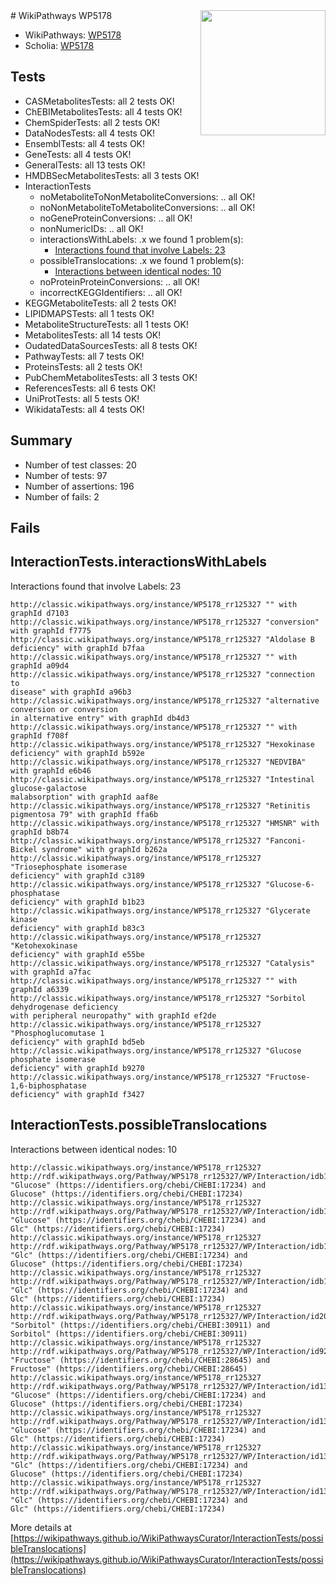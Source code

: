 <img style="float: right; width: 200px" src="https://upload.wikimedia.org/wikipedia/commons/thumb/8/83/Wplogo_with_text_500.png/640px-Wplogo_with_text_500.png" />
# WikiPathways WP5178

* WikiPathways: [WP5178](https://wikipathways.org/pathways/WP5178)
* Scholia: [WP5178](https://scholia.toolforge.org/wikipathways/WP5178)
## Tests
* CASMetabolitesTests: all 2 tests OK!
* ChEBIMetabolitesTests: all 4 tests OK!
* ChemSpiderTests: all 2 tests OK!
* DataNodesTests: all 4 tests OK!
* EnsemblTests: all 4 tests OK!
* GeneTests: all 4 tests OK!
* GeneralTests: all 13 tests OK!
* HMDBSecMetabolitesTests: all 3 tests OK!
* InteractionTests
    * noMetaboliteToNonMetaboliteConversions: .. all OK!
    * noNonMetaboliteToMetaboliteConversions: .. all OK!
    * noGeneProteinConversions: .. all OK!
    * nonNumericIDs: .. all OK!
    * interactionsWithLabels: .x we found 1 problem(s):
        * [Interactions found that involve Labels: 23](#fe97a8da)
    * possibleTranslocations: .x we found 1 problem(s):
        * [Interactions between identical nodes: 10](#661ebeea)
    * noProteinProteinConversions: .. all OK!
    * incorrectKEGGIdentifiers: .. all OK!
* KEGGMetaboliteTests: all 2 tests OK!
* LIPIDMAPSTests: all 1 tests OK!
* MetaboliteStructureTests: all 1 tests OK!
* MetabolitesTests: all 14 tests OK!
* OudatedDataSourcesTests: all 8 tests OK!
* PathwayTests: all 7 tests OK!
* ProteinsTests: all 2 tests OK!
* PubChemMetabolitesTests: all 3 tests OK!
* ReferencesTests: all 6 tests OK!
* UniProtTests: all 5 tests OK!
* WikidataTests: all 4 tests OK!


## Summary

* Number of test classes: 20
* Number of tests: 97
* Number of assertions: 196
* Number of fails: 2

## Fails

<a name="fe97a8da" />

## InteractionTests.interactionsWithLabels

Interactions found that involve Labels: 23
```
http://classic.wikipathways.org/instance/WP5178_rr125327 "" with graphId d7103
http://classic.wikipathways.org/instance/WP5178_rr125327 "conversion" with graphId f7775
http://classic.wikipathways.org/instance/WP5178_rr125327 "Aldolase B
deficiency" with graphId b7faa
http://classic.wikipathways.org/instance/WP5178_rr125327 "" with graphId a09d4
http://classic.wikipathways.org/instance/WP5178_rr125327 "connection to
disease" with graphId a96b3
http://classic.wikipathways.org/instance/WP5178_rr125327 "alternative conversion or conversion
in alternative entry" with graphId db4d3
http://classic.wikipathways.org/instance/WP5178_rr125327 "" with graphId f708f
http://classic.wikipathways.org/instance/WP5178_rr125327 "Hexokinase deficiency" with graphId b592e
http://classic.wikipathways.org/instance/WP5178_rr125327 "NEDVIBA" with graphId e6b46
http://classic.wikipathways.org/instance/WP5178_rr125327 "Intestinal glucose-galactose
malabsorption" with graphId aaf8e
http://classic.wikipathways.org/instance/WP5178_rr125327 "Retinitis pigmentosa 79" with graphId ffa6b
http://classic.wikipathways.org/instance/WP5178_rr125327 "HMSNR" with graphId b8b74
http://classic.wikipathways.org/instance/WP5178_rr125327 "Fanconi-Bickel syndrome" with graphId b262a
http://classic.wikipathways.org/instance/WP5178_rr125327 "Triosephosphate isomerase
deficiency" with graphId c3189
http://classic.wikipathways.org/instance/WP5178_rr125327 "Glucose-6-phosphatase
deficiency" with graphId b1b23
http://classic.wikipathways.org/instance/WP5178_rr125327 "Glycerate kinase
deficiency" with graphId b83c3
http://classic.wikipathways.org/instance/WP5178_rr125327 "Ketohexokinase
deficiency" with graphId e55be
http://classic.wikipathways.org/instance/WP5178_rr125327 "Catalysis" with graphId a7fac
http://classic.wikipathways.org/instance/WP5178_rr125327 "" with graphId a6339
http://classic.wikipathways.org/instance/WP5178_rr125327 "Sorbitol dehydrogenase deficiency
with peripheral neuropathy" with graphId ef2de
http://classic.wikipathways.org/instance/WP5178_rr125327 "Phosphoglucomutase 1
deficiency" with graphId bd5eb
http://classic.wikipathways.org/instance/WP5178_rr125327 "Glucose phosphate isomerase
deficiency" with graphId b9270
http://classic.wikipathways.org/instance/WP5178_rr125327 "Fructose-1,6-biphosphatase
deficiency" with graphId f3427
```

<a name="661ebeea" />

## InteractionTests.possibleTranslocations

Interactions between identical nodes: 10
```
http://classic.wikipathways.org/instance/WP5178_rr125327 http://rdf.wikipathways.org/Pathway/WP5178_rr125327/WP/Interaction/idb199c6df "Glucose" (https://identifiers.org/chebi/CHEBI:17234) and 
Glucose" (https://identifiers.org/chebi/CHEBI:17234)
http://classic.wikipathways.org/instance/WP5178_rr125327 http://rdf.wikipathways.org/Pathway/WP5178_rr125327/WP/Interaction/idb199c6df "Glucose" (https://identifiers.org/chebi/CHEBI:17234) and 
Glc" (https://identifiers.org/chebi/CHEBI:17234)
http://classic.wikipathways.org/instance/WP5178_rr125327 http://rdf.wikipathways.org/Pathway/WP5178_rr125327/WP/Interaction/idb199c6df "Glc" (https://identifiers.org/chebi/CHEBI:17234) and 
Glucose" (https://identifiers.org/chebi/CHEBI:17234)
http://classic.wikipathways.org/instance/WP5178_rr125327 http://rdf.wikipathways.org/Pathway/WP5178_rr125327/WP/Interaction/idb199c6df "Glc" (https://identifiers.org/chebi/CHEBI:17234) and 
Glc" (https://identifiers.org/chebi/CHEBI:17234)
http://classic.wikipathways.org/instance/WP5178_rr125327 http://rdf.wikipathways.org/Pathway/WP5178_rr125327/WP/Interaction/id20c278e1 "Sorbitol" (https://identifiers.org/chebi/CHEBI:30911) and 
Sorbitol" (https://identifiers.org/chebi/CHEBI:30911)
http://classic.wikipathways.org/instance/WP5178_rr125327 http://rdf.wikipathways.org/Pathway/WP5178_rr125327/WP/Interaction/id92a3d684 "Fructose" (https://identifiers.org/chebi/CHEBI:28645) and 
Fructose" (https://identifiers.org/chebi/CHEBI:28645)
http://classic.wikipathways.org/instance/WP5178_rr125327 http://rdf.wikipathways.org/Pathway/WP5178_rr125327/WP/Interaction/id131d5722 "Glucose" (https://identifiers.org/chebi/CHEBI:17234) and 
Glucose" (https://identifiers.org/chebi/CHEBI:17234)
http://classic.wikipathways.org/instance/WP5178_rr125327 http://rdf.wikipathways.org/Pathway/WP5178_rr125327/WP/Interaction/id131d5722 "Glucose" (https://identifiers.org/chebi/CHEBI:17234) and 
Glc" (https://identifiers.org/chebi/CHEBI:17234)
http://classic.wikipathways.org/instance/WP5178_rr125327 http://rdf.wikipathways.org/Pathway/WP5178_rr125327/WP/Interaction/id131d5722 "Glc" (https://identifiers.org/chebi/CHEBI:17234) and 
Glucose" (https://identifiers.org/chebi/CHEBI:17234)
http://classic.wikipathways.org/instance/WP5178_rr125327 http://rdf.wikipathways.org/Pathway/WP5178_rr125327/WP/Interaction/id131d5722 "Glc" (https://identifiers.org/chebi/CHEBI:17234) and 
Glc" (https://identifiers.org/chebi/CHEBI:17234)
```

More details at [https://wikipathways.github.io/WikiPathwaysCurator/InteractionTests/possibleTranslocations](https://wikipathways.github.io/WikiPathwaysCurator/InteractionTests/possibleTranslocations)

